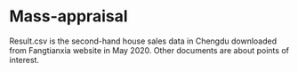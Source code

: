 # Mass-appraisal
Result.csv is the second-hand house sales data in Chengdu downloaded from Fangtianxia website in May 2020. Other documents are about points of interest.
